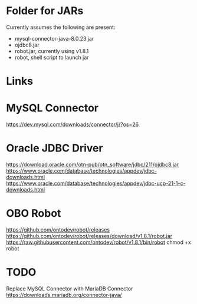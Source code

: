 # Folder for JARs
Currently assumes the following are present:

* mysql-connector-java-8.0.23.jar
* ojdbc8.jar
* robot.jar, currently using v1.8.1
* robot, shell script to launch jar

# Links

# MySQL Connector
https://dev.mysql.com/downloads/connector/j/?os=26

# Oracle JDBC Driver
https://download.oracle.com/otn-pub/otn_software/jdbc/211/ojdbc8.jar
https://www.oracle.com/database/technologies/appdev/jdbc-downloads.html
https://www.oracle.com/database/technologies/appdev/jdbc-ucp-21-1-c-downloads.html

# OBO Robot
https://github.com/ontodev/robot/releases
https://github.com/ontodev/robot/releases/download/v1.8.1/robot.jar
https://raw.githubusercontent.com/ontodev/robot/v1.8.1/bin/robot
chmod +x robot

# TODO
Replace MySQL Connector with MariaDB Connector
https://downloads.mariadb.org/connector-java/

